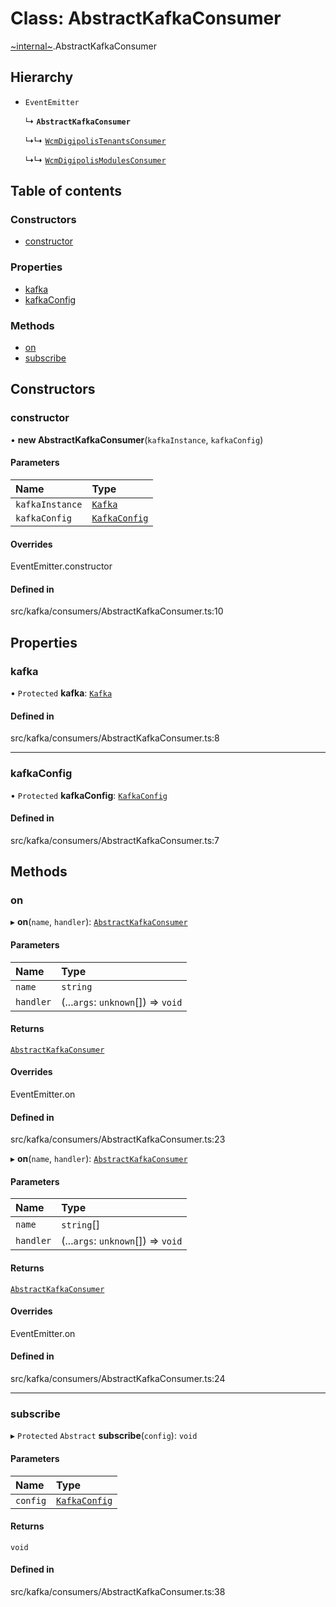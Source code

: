 # Class: AbstractKafkaConsumer

[~internal~](../wiki/~internal~).AbstractKafkaConsumer

## Hierarchy

- `EventEmitter`

  ↳ **`AbstractKafkaConsumer`**

  ↳↳ [`WcmDigipolisTenantsConsumer`](../wiki/~internal~.WcmDigipolisTenantsConsumer)

  ↳↳ [`WcmDigipolisModulesConsumer`](../wiki/~internal~.WcmDigipolisModulesConsumer)

## Table of contents

### Constructors

- [constructor](../wiki/~internal~.AbstractKafkaConsumer#constructor)

### Properties

- [kafka](../wiki/~internal~.AbstractKafkaConsumer#kafka)
- [kafkaConfig](../wiki/~internal~.AbstractKafkaConsumer#kafkaconfig)

### Methods

- [on](../wiki/~internal~.AbstractKafkaConsumer#on)
- [subscribe](../wiki/~internal~.AbstractKafkaConsumer#subscribe)

## Constructors

### constructor

• **new AbstractKafkaConsumer**(`kafkaInstance`, `kafkaConfig`)

#### Parameters

| Name | Type |
| :------ | :------ |
| `kafkaInstance` | [`Kafka`](../wiki/~internal~.Kafka) |
| `kafkaConfig` | [`KafkaConfig`](../wiki/~internal~.KafkaConfig) |

#### Overrides

EventEmitter.constructor

#### Defined in

src/kafka/consumers/AbstractKafkaConsumer.ts:10

## Properties

### kafka

• `Protected` **kafka**: [`Kafka`](../wiki/~internal~.Kafka)

#### Defined in

src/kafka/consumers/AbstractKafkaConsumer.ts:8

___

### kafkaConfig

• `Protected` **kafkaConfig**: [`KafkaConfig`](../wiki/~internal~.KafkaConfig)

#### Defined in

src/kafka/consumers/AbstractKafkaConsumer.ts:7

## Methods

### on

▸ **on**(`name`, `handler`): [`AbstractKafkaConsumer`](../wiki/~internal~.AbstractKafkaConsumer)

#### Parameters

| Name | Type |
| :------ | :------ |
| `name` | `string` |
| `handler` | (...`args`: `unknown`[]) => `void` |

#### Returns

[`AbstractKafkaConsumer`](../wiki/~internal~.AbstractKafkaConsumer)

#### Overrides

EventEmitter.on

#### Defined in

src/kafka/consumers/AbstractKafkaConsumer.ts:23

▸ **on**(`name`, `handler`): [`AbstractKafkaConsumer`](../wiki/~internal~.AbstractKafkaConsumer)

#### Parameters

| Name | Type |
| :------ | :------ |
| `name` | `string`[] |
| `handler` | (...`args`: `unknown`[]) => `void` |

#### Returns

[`AbstractKafkaConsumer`](../wiki/~internal~.AbstractKafkaConsumer)

#### Overrides

EventEmitter.on

#### Defined in

src/kafka/consumers/AbstractKafkaConsumer.ts:24

___

### subscribe

▸ `Protected` `Abstract` **subscribe**(`config`): `void`

#### Parameters

| Name | Type |
| :------ | :------ |
| `config` | [`KafkaConfig`](../wiki/~internal~.KafkaConfig) |

#### Returns

`void`

#### Defined in

src/kafka/consumers/AbstractKafkaConsumer.ts:38
